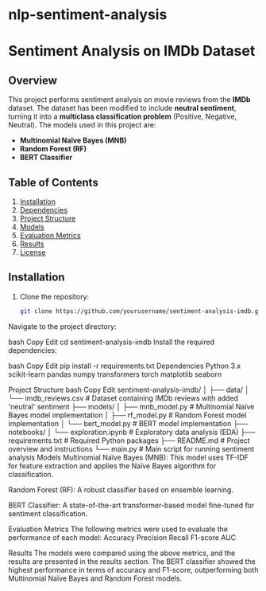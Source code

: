 # nlp-sentiment-analysis
# Sentiment Analysis on IMDb Dataset

## Overview
This project performs sentiment analysis on movie reviews from the **IMDb** dataset. The dataset has been modified to include **neutral sentiment**, turning it into a **multiclass classification problem** (Positive, Negative, Neutral). The models used in this project are:

- **Multinomial Naïve Bayes (MNB)**
- **Random Forest (RF)**
- **BERT Classifier**

## Table of Contents
1. [Installation](#installation)
2. [Dependencies](#dependencies)
3. [Project Structure](#project-structure)
4. [Models](#models)
5. [Evaluation Metrics](#evaluation-metrics)
6. [Results](#results)
7. [License](#license)

## Installation

1. Clone the repository:
   ```bash
   git clone https://github.com/yourusername/sentiment-analysis-imdb.git
Navigate to the project directory:

bash
Copy
Edit
cd sentiment-analysis-imdb
Install the required dependencies:

bash
Copy
Edit
pip install -r requirements.txt
Dependencies
Python 3.x
scikit-learn
pandas
numpy
transformers
torch
matplotlib
seaborn

Project Structure
bash
Copy
Edit
sentiment-analysis-imdb/
│
├── data/
│   └── imdb_reviews.csv  # Dataset containing IMDb reviews with added 'neutral' sentiment
├── models/
│   ├── mnb_model.py      # Multinomial Naïve Bayes model implementation
│   ├── rf_model.py       # Random Forest model implementation
│   └── bert_model.py     # BERT model implementation
├── notebooks/
│   └── exploration.ipynb # Exploratory data analysis (EDA)
├── requirements.txt      # Required Python packages
├── README.md             # Project overview and instructions
└── main.py               # Main script for running sentiment analysis
Models
Multinomial Naïve Bayes (MNB): This model uses TF-IDF for feature extraction and applies the Naïve Bayes algorithm for classification.

Random Forest (RF): A robust classifier based on ensemble learning.

BERT Classifier: A state-of-the-art transformer-based model fine-tuned for sentiment classification.

Evaluation Metrics
The following metrics were used to evaluate the performance of each model:
Accuracy
Precision
Recall
F1-score
AUC

Results
The models were compared using the above metrics, and the results are presented in the results section. The BERT classifier showed the highest performance in terms of accuracy and F1-score, outperforming both Multinomial Naïve Bayes and Random Forest models.
